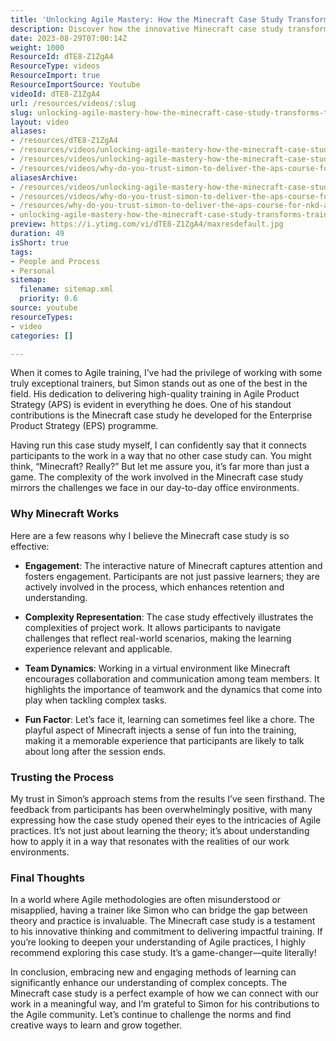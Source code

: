 ```yaml
---
title: 'Unlocking Agile Mastery: How the Minecraft Case Study Transforms Training and Team Dynamics'
description: Discover how the innovative Minecraft case study transforms Agile training, enhancing engagement and real-world application. Unlock your team's potential today!
date: 2023-08-29T07:00:14Z
weight: 1000
ResourceId: dTE8-Z1ZgA4
ResourceType: videos
ResourceImport: true
ResourceImportSource: Youtube
videoId: dTE8-Z1ZgA4
url: /resources/videos/:slug
slug: unlocking-agile-mastery-how-the-minecraft-case-study-transforms-training-and-team-dynamics-dTE8-Z1ZgA4
layout: video
aliases:
- /resources/dTE8-Z1ZgA4
- /resources/videos/unlocking-agile-mastery-how-the-minecraft-case-study-transforms-training-and-team-dynamics-dTE8-Z1ZgA4
- /resources/videos/unlocking-agile-mastery-how-the-minecraft-case-study-transforms-training-and-team-dynamics
- /resources/videos/why-do-you-trust-simon-to-deliver-the-aps-course-for-nkd-agility
aliasesArchive:
- /resources/videos/unlocking-agile-mastery-how-the-minecraft-case-study-transforms-training-and-team-dynamics
- /resources/videos/why-do-you-trust-simon-to-deliver-the-aps-course-for-nkd-agility
- /resources/why-do-you-trust-simon-to-deliver-the-aps-course-for-nkd-agility
- unlocking-agile-mastery-how-the-minecraft-case-study-transforms-training-and-team-dynamics-dTE8-Z1ZgA4
preview: https://i.ytimg.com/vi/dTE8-Z1ZgA4/maxresdefault.jpg
duration: 49
isShort: true
tags:
- People and Process
- Personal
sitemap:
  filename: sitemap.xml
  priority: 0.6
source: youtube
resourceTypes:
- video
categories: []

---
```

When it comes to Agile training, I’ve had the privilege of working with some truly exceptional trainers, but Simon stands out as one of the best in the field. His dedication to delivering high-quality training in Agile Product Strategy (APS) is evident in everything he does. One of his standout contributions is the Minecraft case study he developed for the Enterprise Product Strategy (EPS) programme. 

Having run this case study myself, I can confidently say that it connects participants to the work in a way that no other case study can. You might think, “Minecraft? Really?” But let me assure you, it’s far more than just a game. The complexity of the work involved in the Minecraft case study mirrors the challenges we face in our day-to-day office environments. 

### Why Minecraft Works

Here are a few reasons why I believe the Minecraft case study is so effective:

- **Engagement**: The interactive nature of Minecraft captures attention and fosters engagement. Participants are not just passive learners; they are actively involved in the process, which enhances retention and understanding.

- **Complexity Representation**: The case study effectively illustrates the complexities of project work. It allows participants to navigate challenges that reflect real-world scenarios, making the learning experience relevant and applicable.

- **Team Dynamics**: Working in a virtual environment like Minecraft encourages collaboration and communication among team members. It highlights the importance of teamwork and the dynamics that come into play when tackling complex tasks.

- **Fun Factor**: Let’s face it, learning can sometimes feel like a chore. The playful aspect of Minecraft injects a sense of fun into the training, making it a memorable experience that participants are likely to talk about long after the session ends.

### Trusting the Process

My trust in Simon’s approach stems from the results I’ve seen firsthand. The feedback from participants has been overwhelmingly positive, with many expressing how the case study opened their eyes to the intricacies of Agile practices. It’s not just about learning the theory; it’s about understanding how to apply it in a way that resonates with the realities of our work environments.

### Final Thoughts

In a world where Agile methodologies are often misunderstood or misapplied, having a trainer like Simon who can bridge the gap between theory and practice is invaluable. The Minecraft case study is a testament to his innovative thinking and commitment to delivering impactful training. If you’re looking to deepen your understanding of Agile practices, I highly recommend exploring this case study. It’s a game-changer—quite literally!

In conclusion, embracing new and engaging methods of learning can significantly enhance our understanding of complex concepts. The Minecraft case study is a perfect example of how we can connect with our work in a meaningful way, and I’m grateful to Simon for his contributions to the Agile community. Let’s continue to challenge the norms and find creative ways to learn and grow together.
